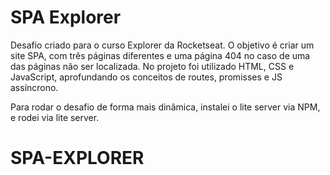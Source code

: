 # SPA Explorer

Desafio criado para o curso Explorer da Rocketseat.
O objetivo é criar um site SPA, com três páginas diferentes e uma página 404 no caso de uma das páginas não ser localizada.
No projeto foi utilizado HTML, CSS e JavaScript, aprofundando os conceitos de routes, promisses e JS assíncrono.

Para rodar o desafio de forma mais dinâmica, instalei o lite server via NPM, e rodei via lite server.
# SPA-EXPLORER
